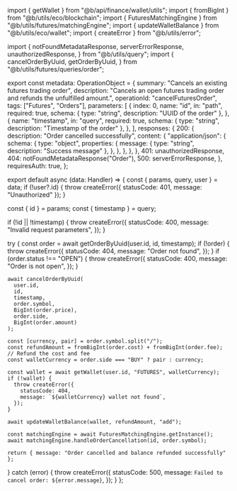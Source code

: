 import { getWallet } from "@b/api/finance/wallet/utils";
import { fromBigInt } from "@b/utils/eco/blockchain";
import { FuturesMatchingEngine } from "@b/utils/futures/matchingEngine";
import { updateWalletBalance } from "@b/utils/eco/wallet";
import { createError } from "@b/utils/error";

import {
  notFoundMetadataResponse,
  serverErrorResponse,
  unauthorizedResponse,
} from "@b/utils/query";
import {
  cancelOrderByUuid,
  getOrderByUuid,
} from "@b/utils/futures/queries/order";

export const metadata: OperationObject = {
  summary: "Cancels an existing futures trading order",
  description:
    "Cancels an open futures trading order and refunds the unfulfilled amount.",
  operationId: "cancelFuturesOrder",
  tags: ["Futures", "Orders"],
  parameters: [
    {
      index: 0,
      name: "id",
      in: "path",
      required: true,
      schema: { type: "string", description: "UUID of the order" },
    },
    {
      name: "timestamp",
      in: "query",
      required: true,
      schema: { type: "string", description: "Timestamp of the order" },
    },
  ],
  responses: {
    200: {
      description: "Order cancelled successfully",
      content: {
        "application/json": {
          schema: {
            type: "object",
            properties: {
              message: { type: "string", description: "Success message" },
            },
          },
        },
      },
    },
    401: unauthorizedResponse,
    404: notFoundMetadataResponse("Order"),
    500: serverErrorResponse,
  },
  requiresAuth: true,
};

export default async (data: Handler) => {
  const { params, query, user } = data;
  if (!user?.id) {
    throw createError({ statusCode: 401, message: "Unauthorized" });
  }

  const { id } = params;
  const { timestamp } = query;

  if (!id || !timestamp) {
    throw createError({
      statusCode: 400,
      message: "Invalid request parameters",
    });
  }

  try {
    const order = await getOrderByUuid(user.id, id, timestamp);
    if (!order) {
      throw createError({
        statusCode: 404,
        message: "Order not found",
      });
    }
    if (order.status !== "OPEN") {
      throw createError({
        statusCode: 400,
        message: "Order is not open",
      });
    }

    await cancelOrderByUuid(
      user.id,
      id,
      timestamp,
      order.symbol,
      BigInt(order.price),
      order.side,
      BigInt(order.amount)
    );

    const [currency, pair] = order.symbol.split("/");
    const refundAmount = fromBigInt(order.cost) + fromBigInt(order.fee); // Refund the cost and fee
    const walletCurrency = order.side === "BUY" ? pair : currency;

    const wallet = await getWallet(user.id, "FUTURES", walletCurrency);
    if (!wallet) {
      throw createError({
        statusCode: 404,
        message: `${walletCurrency} wallet not found`,
      });
    }

    await updateWalletBalance(wallet, refundAmount, "add");

    const matchingEngine = await FuturesMatchingEngine.getInstance();
    await matchingEngine.handleOrderCancellation(id, order.symbol);

    return { message: "Order cancelled and balance refunded successfully" };
  } catch (error) {
    throw createError({
      statusCode: 500,
      message: `Failed to cancel order: ${error.message}`,
    });
  }
};
